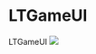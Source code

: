 # LTGameUI
LTGameUI
[![](https://jitpack.io/v/muyishuangfeng/LTGameUI.svg)](https://jitpack.io/#muyishuangfeng/LTGameUI)
